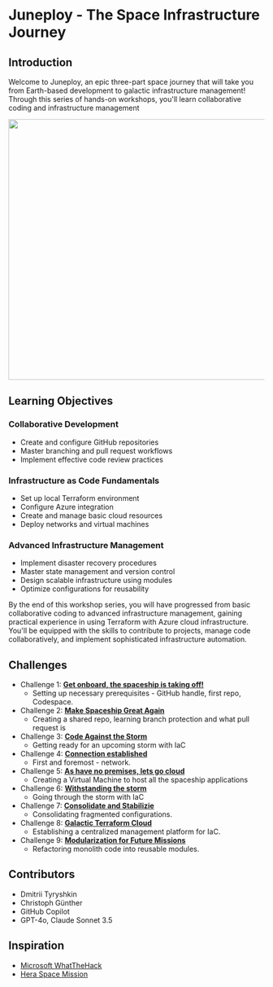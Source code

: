 # Juneploy - The Space Infrastructure Journey

## Introduction

Welcome to Juneploy, an epic three-part space journey that will take you from Earth-based development to galactic infrastructure management! Through this series of hands-on workshops, you'll learn collaborative coding and infrastructure management

<img src="images/spaceship-takeoff.png" width="512"/>

## Learning Objectives

### Collaborative Development
- Create and configure GitHub repositories
- Master branching and pull request workflows
- Implement effective code review practices

### Infrastructure as Code Fundamentals
- Set up local Terraform environment
- Configure Azure integration
- Create and manage basic cloud resources
- Deploy networks and virtual machines

### Advanced Infrastructure Management
- Implement disaster recovery procedures
- Master state management and version control
- Design scalable infrastructure using modules
- Optimize configurations for reusability

By the end of this workshop series, you will have progressed from basic collaborative coding to advanced infrastructure management, gaining practical experience in using Terraform with Azure cloud infrastructure. You'll be equipped with the skills to contribute to projects, manage code collaboratively, and implement sophisticated infrastructure automation.

## Challenges
- Challenge 1: **[Get onboard, the spaceship is taking off!](Challenges/Challenge-01.md)**
   - Setting up necessary prerequisites - GitHub handle, first repo, Codespace.
- Challenge 2: **[Make Spaceship Great Again](Challenges/Challenge-02.md)**
   - Creating a shared repo, learning branch protection and what pull request is
- Challenge 3: **[Code Against the Storm](Challenges/Challenge-03.md)**
   - Getting ready for an upcoming storm with IaC
- Challenge 4: **[Connection established](Challenges/Challenge-02.md)**
   - First and foremost - network.
- Challenge 5: **[As have no premises, lets go cloud](Challenges/Challenge-03.md)**
   - Creating a Virtual Machine to host all the spaceship applications
- Challenge 6: **[Withstanding the storm](Challenges/Challenge-04.md)**
   - Going through the storm with IaC
- Challenge 7: **[Consolidate and Stabilizie](Challenges/Challenge-01.md)**
   - Consolidating fragmented configurations.
- Challenge 8: **[Galactic Terraform Cloud](Challenges/Challenge-02.md)**
   - Establishing a centralized management platform for IaC.
- Challenge 9: **[Modularization for Future Missions](Challenges/Challenge-03.md)**
   - Refactoring monolith code into reusable modules.

## Contributors
- Dmitrii Tyryshkin
- Christoph Günther
- GitHub Copilot
- GPT-4o, Claude Sonnet 3.5

## Inspiration
- [Microsoft WhatTheHack](https://microsoft.github.io/WhatTheHack/)
- [Hera Space Mission](https://www.heramission.space/)
